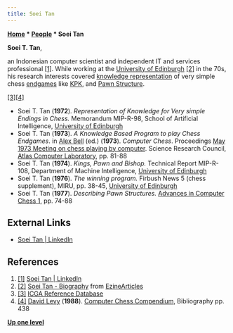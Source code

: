```yaml
---
title: Soei Tan
---
```

**[Home](Home "Home") \* [People](People "People") \* Soei Tan**


**Soei T. Tan**,  

an Indonesian computer scientist and independent IT and services professional <a id="cite-note-1" href="#cite-ref-1">[1]</a>. While working at the [University of Edinburgh](University_of_Edinburgh "University of Edinburgh") <a id="cite-note-2" href="#cite-ref-2">[2]</a> in the 70s, his research interests covered [knowledge representation](Knowledge "Knowledge") of very simple chess [endgames](Endgame "Endgame") like [KPK](KPK "KPK"), and [Pawn Structure](Pawn_Structure "Pawn Structure").






<a id="cite-note-3" href="#cite-ref-3">[3]</a><a id="cite-note-4" href="#cite-ref-4">[4]</a>



* Soei T. Tan (**1972**). *Representation of Knowledge for Very simple Endings in Chess.* Memorandum MIP-R-98, School of Artificial Intelligence, [University of Edinburgh](University_of_Edinburgh "University of Edinburgh")
* Soei T. Tan (**1973**). *A Knowledge Based Program to play Chess Endgames*. in [Alex Bell](Alex_Bell "Alex Bell") (ed.) (**1973**). *Computer Chess*. Proceedings [May 1973 Meeting on chess playing by computer](Advances_in_Computer_Chess_1 "Advances in Computer Chess 1"). Science Research Council, [Atlas Computer Laboratory](Atlas_Computer_Laboratory "Atlas Computer Laboratory"), pp. 81-88
* Soei T. Tan (**1974**). *Kings, Pawn and Bishop.* Technical Report MIP-R-108, Department of Machine Intelligence, [University of Edinburgh](University_of_Edinburgh "University of Edinburgh")
* Soei T. Tan (**1976**). *The winning program.* Firbush News 5 (chess supplement), MIRU, pp. 38-45, [University of Edinburgh](University_of_Edinburgh "University of Edinburgh")
* Soei T. Tan (**1977**). *Describing Pawn Structures.* [Advances in Computer Chess 1](Advances_in_Computer_Chess_1 "Advances in Computer Chess 1"), pp. 74-88


## External Links


* [Soei Tan | LinkedIn](http://www.linkedin.com/in/tansoei)


## References


1. <a id="cite-ref-1" href="#cite-note-1">[1]</a> [Soei Tan | LinkedIn](http://www.linkedin.com/in/tansoei)
2. <a id="cite-ref-2" href="#cite-note-2">[2]</a> [Soei Tan - Biography](http://ezinearticles.com/?expert_bio=Soei_Tan) from [EzineArticles](http://ezinearticles.com/)
3. <a id="cite-ref-3" href="#cite-note-3">[3]</a> [ICGA Reference Database](ICGA_Journal#RefDB "ICGA Journal")
4. <a id="cite-ref-4" href="#cite-note-4">[4]</a> [David Levy](David_Levy "David Levy") (**1988**). [Computer Chess Compendium](Computer_Chess_Compendium "Computer Chess Compendium"), Bibliography pp. 438

**[Up one level](People "People")**







 
